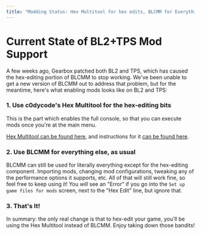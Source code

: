```yaml
---
title: "Modding Status: Hex Multitool for hex edits, BLCMM for Everything Else"
---
```


# Current State of BL2+TPS Mod Support

A few weeks ago, Gearbox patched both BL2 and TPS, which has caused the hex-editing
portion of BLCMM to stop working.  We've been unable to get a new version of BLCMM
out to address that problem, but for the meantime, here's what enabling mods looks
like on BL2 and TPS:

### 1. Use c0dycode's Hex Multitool for the hex-editing bits

This is the part which enables the full console, so that you can execute mods once
you're at the main menu.

[Hex Multitool can be found here](https://github.com/c0dycode/Borderlands-Hex-Multitool/raw/master/BL%20Hex-Multitool%20.NET%204.5.zip),
and instructions for it [can be found here](https://github.com/c0dycode/Borderlands-Hex-Multitool).

### 2. Use BLCMM for everything else, as usual

BLCMM can still be used for literally everything except for the hex-editing component.
Importing mods, changing mod configurations, tweaking any of the performance options
it supports, etc.  All of that will still work fine, so feel free to keep using it!
You *will* see an "Error" if you go into the `Set up game files for mods` screen, next
to the "Hex Edit" line, but ignore that.

### 3. That's It!

In summary: the only real change is that to hex-edit your game, you'll be using the
Hex Multitool instead of BLCMM.  Enjoy taking down those bandits!
